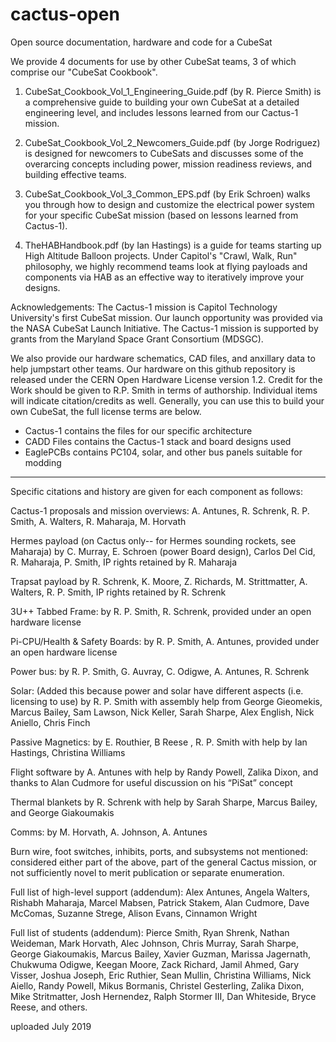 # cactus-open
Open source documentation, hardware and code for a CubeSat

We provide 4 documents for use by other CubeSat teams, 3 of which comprise our "CubeSat Cookbook".

1) CubeSat_Cookbook_Vol_1_Engineering_Guide.pdf (by R. Pierce Smith) is a comprehensive guide to building your own CubeSat at a detailed engineering level, and includes lessons learned from our Cactus-1 mission.

2) CubeSat_Cookbook_Vol_2_Newcomers_Guide.pdf (by Jorge Rodriguez) is designed for newcomers to CubeSats and discusses some of the overarcing concepts including power, mission readiness reviews, and building effective teams.

3) CubeSat_Cookbook_Vol_3_Common_EPS.pdf (by Erik Schroen) walks you through how to design and customize the electrical power system for your specific CubeSat mission (based on lessons learned from Cactus-1).

4) TheHABHandbook.pdf (by Ian Hastings) is a guide for teams starting up High Altitude Balloon projects.  Under Capitol's "Crawl, Walk, Run" philosophy, we highly recommend teams look at flying payloads and components via HAB as an effective way to iteratively improve your designs.

Acknowledgements: The Cactus-1 mission is Capitol Technology University's first CubeSat mission. Our launch opportunity was provided via the NASA CubeSat Launch Initiative. The Cactus-1 mission is supported by grants from the Maryland Space Grant Consortium (MDSGC).

We also provide our hardware schematics, CAD files, and anxillary data to help jumpstart other teams.  Our hardware on this github repository is released under the CERN Open Hardware License version 1.2.  Credit for the Work should be given to R.P. Smith in terms of authorship.  Individual items will indicate citation/credits as well.  Generally, you can use this to build your own CubeSat, the full license terms are below.

* Cactus-1 contains the files for our specific architecture
* CADD Files contains the Cactus-1 stack and board designs used
* EaglePCBs contains PC104, solar, and other bus panels suitable for modding

***********************************************************************

Specific citations and history are given for each component as follows:

Cactus-1 proposals and mission overviews: A. Antunes, R. Schrenk, R. P. Smith, A. Walters, R. Maharaja, M. Horvath

Hermes payload (on Cactus only-- for Hermes sounding rockets, see Maharaja) by C. Murray, E. Schroen (power Board design), Carlos Del Cid, R. Maharaja, P. Smith, IP rights retained by R. Maharaja

Trapsat payload by R. Schrenk, K. Moore, Z. Richards, M. Strittmatter, A. Walters, R. P. Smith, IP rights retained by R. Schrenk

3U++ Tabbed Frame: by R. P. Smith, R. Schrenk, provided under an open hardware license

Pi-CPU/Health & Safety Boards: by R. P. Smith, A. Antunes, provided under an open hardware license

Power bus: by R. P. Smith, G. Auvray, C. Odigwe, A. Antunes, R. Schrenk

Solar: (Added this because power and solar have different aspects (i.e. licensing to use) by R. P. Smith with assembly help from George Gieomekis, Marcus Bailey, Sam Lawson, Nick Keller, Sarah Sharpe, Alex English, Nick Aniello, Chris Finch

Passive Magnetics: by E. Routhier, B Reese , R. P. Smith with help by Ian Hastings, Christina Williams

Flight software by A. Antunes with help by Randy Powell, Zalika Dixon, and thanks to Alan Cudmore for useful discussion on his “PiSat” concept

Thermal blankets by R. Schrenk with help by Sarah Sharpe, Marcus Bailey, and George Giakoumakis

Comms: by M. Horvath, A. Johnson, A. Antunes

Burn wire, foot switches, inhibits, ports, and subsystems not mentioned: considered either part of the above, part of the general Cactus mission, or not sufficiently novel to merit publication or separate enumeration.

Full list of high-level support (addendum): Alex Antunes, Angela Walters, Rishabh Maharaja, Marcel Mabsen, Patrick Stakem, Alan Cudmore, Dave McComas, Suzanne Strege, Alison Evans, Cinnamon Wright

Full list of students (addendum): Pierce Smith, Ryan Shrenk, Nathan Weideman, Mark Horvath, Alec Johnson, Chris Murray, Sarah Sharpe, George Giakoumakis, Marcus Bailey, Xavier Guzman, Marissa Jagernath, Chukwuma Odigwe, Keegan Moore, Zack Richard, Jamil Ahmed, Gary Visser, Joshua Joseph, Eric Ruthier, Sean Mullin, Christina Williams, Nick Aiello, Randy Powell, Mikus Bormanis, Christel Gesterling, Zalika Dixon, Mike Stritmatter, Josh Hernendez, Ralph Stormer III, Dan Whiteside, Bryce Reese, and others.

uploaded July 2019
